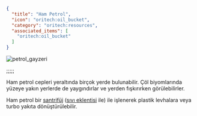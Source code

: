 ```json
{
  "title": "Ham Petrol",
  "icon": "oritech:oil_bucket",
  "category": "oritech:resources",
  "associated_items": [
    "oritech:oil_bucket"
  ]
}
```

![petrol_gayzeri](oritech:textures/book/oil_geyser.png,fit)

;;;;;

Ham petrol cepleri yeraltında birçok yerde bulunabilir. Çöl biyomlarında yüzeye yakın yerlerde de yaygındırlar ve yerden fışkırırken görülebilirler.

Ham petrol bir [santrifüj](^oritech:processing/centrifuge) ([sıvı eklentisi](^oritech:processing/addons) ile) ile işlenerek plastik levhalara veya turbo yakıta dönüştürülebilir.
